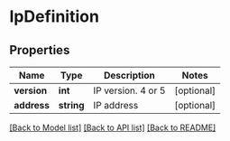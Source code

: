 # IpDefinition

## Properties
Name | Type | Description | Notes
------------ | ------------- | ------------- | -------------
**version** | **int** | IP version. 4 or 5 | [optional] 
**address** | **string** | IP address | [optional] 

[[Back to Model list]](../../README.md#documentation-for-models) [[Back to API list]](../../README.md#documentation-for-api-endpoints) [[Back to README]](../../README.md)

